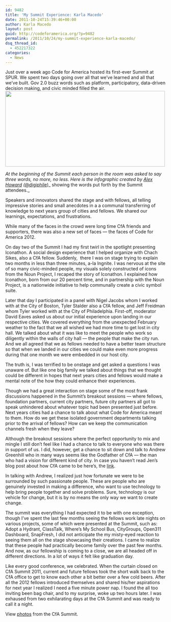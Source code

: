 ```yaml
---
id: 9482
title: 'My Summit Experience: Karla Macedo'
date: 2011-10-24T15:39:46+00:00
author: Karla Macedo
layout: post
guid: http://codeforamerica.org/?p=9482
permalink: /2011/10/24/my-summit-experience-karla-macedo/
dsq_thread_id:
  - 452217322
categories:
  - News
---
```

Just over a week ago Code for America hosted its first-ever Summit at SPUR. We spent two days going over all that we’ve learned and all that we’ve built. Gov 2.0 buzz words such as platform, participatory, data-driven decision making, and civic minded filled the air. <img src="https://lh3.googleusercontent.com/zXgPIT3ZhEO-hTbv8iSQe-429I7kgPflnMDrBqUs8KC7J0a2kti_7zJg_55-whn005SYQbC9C8YpbQt52N1ZYonygs6IjcjufoHAEF3HkJMqaLGSSmc" alt="" width="500px;" height="237px;" />
  
_At the beginning of the Summit each person in the room was asked to say three words, no more, no less. Here is the infographic created by [Alex Howard](http://gov20.govfresh.com/code-for-america-summit-showcases-civic-innovation-liveblog/) (_[@digiphile](https://twitter.com/#!/digiphile))_ showing the words put forth by the Summit attendees._

Speakers and innovators shared the stage and with fellows, all telling impressive stories and small anecdotes in a a communal transferring of knowledge to next years group of cities and fellows. We shared our learnings, expectations, and frustrations.

While many of the faces in the crowd were long time CfA friends and supporters, there was also a new set of faces &#8212; the faces of Code for America 2012.

On day two of the Summit I had my first twirl in the spotlight presenting Iconathon. A social design experience that I helped organize with Chach Sikes, also a CfA fellow. Suddenly,  there I was on stage trying to explain two months in less than three minutes, a-la Ingnite. I was nervous at the site of so many civic-minded people, my visuals solely constructed of icons from the Noun Project, I recaped the story of Iconathon. I explained how Iconathon, born from our 20 percent time, and in partnership with the Noun Project, is a nationwide initiative to help communally create a civic symbol suite.

Later that day I participated in a panel with Nigel Jacobs whom I worked with at the City of Boston, Tyler Stalder also a CfA fellow, and Jeff Freidman whom Tyler worked with at the City of Philadelphia. First-off, moderator David Eaves asked us about our initial experience upon landing in our respective cities. We covered everything from the unexpected February weather to the fact that we all wished we had more time to get lost in city hall. We talked about what it was like to meet the people who work so diligently within the walls of city hall &#8212; the people that make the city run. And we all agreed that we as fellows needed to have a better team structure so that when we landed in our cities we could make even more progress during that one month we were embedded in our host city.

The truth is, I was terrified to be onstage and get asked a questions I was unaware of. But like one big family we talked about things that we thought could be different in hopes that next years cities and fellows would make a mental note of the how they could enhance their experiences.

Though we had a great interaction on stage some of the most frank discussions happened in the Summit&#8217;s breakout sessions &#8212; where fellows, foundation partners, current city partners, future city partners all got to speak unhindered about whatever topic had been presented just before. Next years cities had a chance to talk about what Code for America meant to them. How do we get these isolated government departments talking prior to the arrival of fellows? How can we keep the communication channels fresh when they leave?

Although the breakout sessions where the perfect opportunity to mix and mingle I still don’t feel like I had a chance to talk to everyone who was there in support of us. I did, however, get a chance to sit down and talk to Andrew Greenhill who in many ways seems like the Godfather of CfA &#8212; the man who had a vision for different kind of city. In case you haven&#8217;t read Jen’s blog post about how CfA came to be here’s, the <a href="http://codeforamerica.org/2011/09/30/were-two/" target="_blank">link</a>.

In talking with Andrew, I realized just how fortunate we were to be surrounded by such passionate people. These are people who are genuinely invested in making a difference, who want to use technology to help bring people together and solve problems. Sure, technology is our vehicle for change, but it is by no means the only way we want to create change.

The summit was everything I had expected it to be with one exception, though I’ve spent the last few months seeing the fellows work late nights on various projects, some of which were presented at the Summit, such as: Adopt a Hydrant, ClassTalk, Where’s My School Bus, CityGroups, Open311 Dashboard, SnapFresh, I did not anticipate the my misty-eyed reaction to seeing them all on the stage showcasing their creations. I came to realize that these people had practically become family over the past few months. And now, as our fellowship is coming to a close, we are all headed off in different directions. In a lot of ways it felt like graduation day.

Like every good conference, we celebrated. When the curtain closed on CfA Summit 2011, current and future fellows took the short walk back to the CfA office to get to know each other a bit better over a few cold beers. After all the 2012 fellows introduced themselves and shared his/her aspirations for next year I realized I need a five minute power nap. I found the all too inviting been bag chair, and to my surprise, woke up two hours later. I was exhaused from two exhilarating days at the CfA Summit and was ready to call it a night.

View [photos](http://www.flickr.com/photos/codeforamerica) from the CfA Summit.